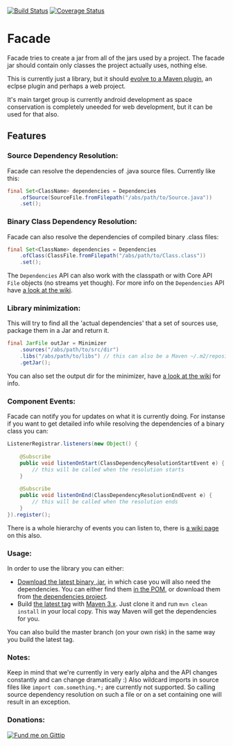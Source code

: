 [![Build Status](https://travis-ci.org/ayld/Facade.png?branch=master)](https://travis-ci.org/ayld/Facade)  [![Coverage Status](https://coveralls.io/repos/ayld/Facade/badge.png)](https://coveralls.io/r/ayld/Facade)

Facade
======

Facade tries to create a jar from all of the jars used by a project.
The facade jar should contain only classes the project actually uses, nothing else.

This is currently just a library, but it should [evolve to a Maven plugin](https://github.com/amaranthius/facade-maven), an eclpse plugin and perhaps a web project.

It's main target group is currently android development as space conservation is completely uneeded for web development, but it can be used for that also.

## Features

### Source Dependency Resolution:

Facade can resolve the dependencies of .java source files. 
Currently like this:

```java
final Set<ClassName> dependencies = Dependencies
    .ofSource(SourceFile.fromFilepath("/abs/path/to/Source.java"))
    .set();
```

### Binary Class Dependency Resolution:

Facade can also resolve the dependencies of compiled binary .class files:

```java
final Set<ClassName> dependencies = Dependencies
    .ofClass(ClassFile.fromFilepath("/abs/path/to/Class.class"))
    .set();
```

The `Dependencies` API can also work with the classpath or with Core API `File` objects (no streams yet though).
For more info on the `Dependencies` API have [a look at the wiki](https://github.com/ayld/Facade/wiki/Dependencies-API).

### Library minimization:

This will try to find all the 'actual dependencies' that a set of sources use, package them in a Jar and return it.

```java
final JarFile outJar = Minimizer
    .sources("/abs/path/to/src/dir")
    .libs("/abs/path/to/libs") // this can also be a Maven ~/.m2/repository
    .getJar();
```

You can also set the output dir for the minimizer, have [a look at the wiki](https://github.com/ayld/Facade/wiki/Library-Minimization) for info.

### Component Events:

Facade can notify you for updates on what it is currently doing. For instanse if you want to get detailed info while 
resolving the dependencies of a binary class you can:

```java
ListenerRegistrar.listeners(new Object() {
			
    @Subscribe
	public void listenOnStart(ClassDependencyResolutionStartEvent e) {
	    // this will be called when the resolution starts
	}
			
	@Subscribe
	public void listenOnEnd(ClassDependencyResolutionEndEvent e) {
	    // this will be called when the resolution ends
	}
}).register();
```

There is a whole hierarchy of events you can listen to, there is [a wiki page](https://github.com/ayld/Facade/wiki/Component-Events-and-Listeners) on this also.

### Usage:

In order to use the library you can either:

 * [Download the latest binary .jar](https://github.com/ayld/Facade/releases/tag/v0.6-alpha.1), 
in which case you will also need the dependencies. You can either find them [in the POM](https://github.com/ayld/Facade/blob/master/pom.xml),
or download them from [the dependencies project](https://github.com/ayld/facade-dependencies).
 * Build [the latest tag](https://github.com/ayld/Facade/releases/tag/v0.6-alpha.1) with [Maven 3.x](http://maven.apache.org/). Just
clone it and run `mvn clean install` in your local copy. This way Maven will get the dependencies for you.

You can also build the master branch (on your own risk) in the same way you build the latest tag.

### Notes:

Keep in mind that we're currently in very early alpha and the API changes constantly and can change dramatically :)
Also wildcard imports in source files like `import com.something.*;` are currently not supported. So calling source
dependency resolution on such a file or on a set containing one will result in an exception.

### Donations:

[![Fund me on Gittip](https://raw.github.com/gittip/www.gittip.com/master/www/assets/gittip.png)](https://www.gittip.com/ayld/ "Fund me on Gittip")

